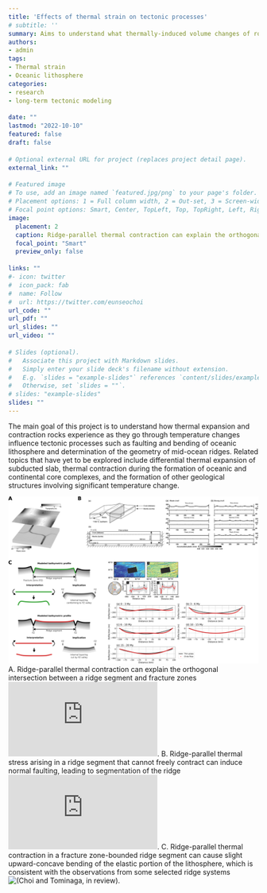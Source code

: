 ```yaml
---
title: 'Effects of thermal strain on tectonic processes'
# subtitle: ''
summary: Aims to understand what thermally-induced volume changes of rocks do to long-term tectonic processes using numerical modeling.
authors:
- admin
tags:
- Thermal strain
- Oceanic lithosphere
categories:
- research
- long-term tectonic modeling

date: ""
lastmod: "2022-10-10"
featured: false
draft: false

# Optional external URL for project (replaces project detail page).
external_link: ""

# Featured image
# To use, add an image named `featured.jpg/png` to your page's folder.
# Placement options: 1 = Full column width, 2 = Out-set, 3 = Screen-width
# Focal point options: Smart, Center, TopLeft, Top, TopRight, Left, Right, BottomLeft, Bottom, BottomRight
image:
  placement: 2
  caption: Ridge-parallel thermal contraction can explain the orthogonal intersection between a ridge segment and fracture zones (Choi et al., PEPI, 2008).
  focal_point: "Smart"
  preview_only: false
  
links: ""
#- icon: twitter
#  icon_pack: fab
#  name: Follow
#  url: https://twitter.com/eunseochoi
url_code: ""
url_pdf: ""
url_slides: ""
url_video: ""

# Slides (optional).
#   Associate this project with Markdown slides.
#   Simply enter your slide deck's filename without extension.
#   E.g. `slides = "example-slides"` references `content/slides/example-slides.md`.
#   Otherwise, set `slides = ""`.
# slides: "example-slides"
slides: ""
---
```


The main goal of this project is to understand how thermal expansion and contraction rocks experience as they go through temperature changes influence tectonic processes such as faulting and bending of oceanic lithosphere and determination of the geometry of mid-ocean ridges. Related topics that have yet to be explored include differential thermal expansion of subducted slab, thermal contraction during the formation of oceanic and continental core complexes, and the formation of other geological structures involving significant temperature change.

![Figures from the past and current projects](./projects.png)
A. Ridge-parallel thermal contraction can explain the orthogonal intersection between a ridge segment and fracture zones ![(Choi et al., PEPI, 2008)](https://echoi.github.io/uploads/%20Choi_etal_EPSL_2008_Thermomechanics.pdf). B. Ridge-parallel thermal stress arising in a ridge segment that cannot freely contract can induce normal faulting, leading to segmentation of the ridge ![(Choi and Gurnis, EPSL, 2008)](https://echoi.github.io/uploads/ChoiGurnis_EPSL_2008_FractureZones.pdf). C. Ridge-parallel thermal contraction in a fracture zone-bounded ridge segment can cause slight upward-concave bending of the elastic portion of the lithosphere, which is consistent with the observations from some selected ridge systems ![(Choi and Tominaga, in review)](https://doi.org/10.1002/essoar.10512330.1).
